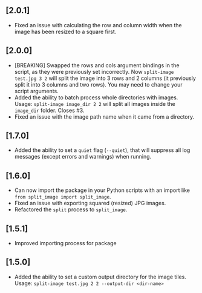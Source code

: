 ## [2.0.1]
* Fixed an issue with calculating the row and column width when the image has been resized to a square first.

## [2.0.0]
* [BREAKING] Swapped the rows and cols argument bindings in the script, as they were previously set incorrectly. Now `split-image test.jpg 3 2` will split the image into 3 rows and 2 columns (it previously split it into 3 columns and two rows). You may need to change your script arguments.
* Added the ability to batch process whole directories with images. Usage: `split-image image_dir 2 2` will split all images inside the `image_dir` folder. Closes #3.
* Fixed an issue with the image path name when it came from a directory.

## [1.7.0]
* Added the ability to set a `quiet` flag (`--quiet`), that will suppress all log messages (except errors and warnings) when running.

## [1.6.0]
* Can now import the package in your Python scripts with an import like `from split_image import split_image`.
* Fixed an issue with exporting squared (resized) JPG images.
* Refactored the `split` process to `split_image`.

## [1.5.1]
* Improved importing process for package

## [1.5.0]
* Added the ability to set a custom output directory for the image tiles. Usage: `split-image test.jpg 2 2 --output-dir <dir-name>`
